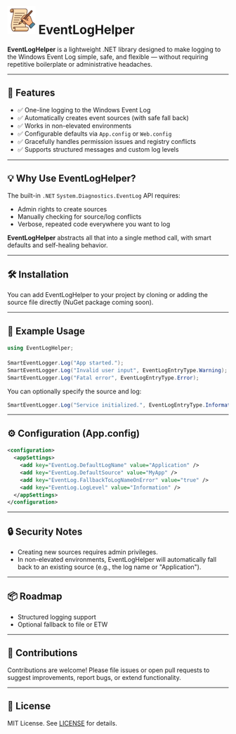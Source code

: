 ﻿# ![PropertyGridHelpers Icon](https://raw.githubusercontent.com/dparvin/EventLogHelper/main/Code/EventLogHelper/NuGet.Pack/Images/EventLogHelper-icon-64x64.png) EventLogHelper

**EventLogHelper** is a lightweight .NET library designed to make logging to the Windows Event Log simple, safe, and flexible — without requiring repetitive boilerplate or administrative headaches.

---

## 🚀 Features

- ✅ One-line logging to the Windows Event Log
- ✅ Automatically creates event sources (with safe fall back)
- ✅ Works in non-elevated environments
- ✅ Configurable defaults via `App.config` or `Web.config`
- ✅ Gracefully handles permission issues and registry conflicts
- ✅ Supports structured messages and custom log levels

---

## 💡 Why Use EventLogHelper?

The built-in `.NET` `System.Diagnostics.EventLog` API requires:
- Admin rights to create sources
- Manually checking for source/log conflicts
- Verbose, repeated code everywhere you want to log

**EventLogHelper** abstracts all that into a single method call, with smart defaults and self-healing behavior.

---

## 🛠️ Installation

You can add EventLogHelper to your project by cloning or adding the source file directly (NuGet package coming soon).

---

## 🧾 Example Usage

```csharp
using EventLogHelper;

SmartEventLogger.Log("App started.");
SmartEventLogger.Log("Invalid user input", EventLogEntryType.Warning);
SmartEventLogger.Log("Fatal error", EventLogEntryType.Error);
```

You can optionally specify the source and log:

```csharp
SmartEventLogger.Log("Service initialized.", EventLogEntryType.Information, source: "MyService", logName: "MyCompanyLog");
```

---

## ⚙️ Configuration (App.config)

```xml
<configuration>
  <appSettings>
    <add key="EventLog.DefaultLogName" value="Application" />
    <add key="EventLog.DefaultSource" value="MyApp" />
    <add key="EventLog.FallbackToLogNameOnError" value="true" />
    <add key="EventLog.LogLevel" value="Information" />
  </appSettings>
</configuration>
```

---

## 🔒 Security Notes

- Creating new sources requires admin privileges.
- In non-elevated environments, EventLogHelper will automatically fall back to an existing source (e.g., the log name or "Application").

---

## 📦 Roadmap

- Structured logging support
- Optional fallback to file or ETW

---

## 🙌 Contributions

Contributions are welcome! Please file issues or open pull requests to suggest improvements, report bugs, or extend functionality.

---

## 📄 License

MIT License. See [LICENSE](LICENSE) for details.

